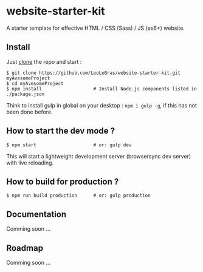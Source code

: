 # website-starter-kit
A starter template for effective HTML / CSS (Sass) / JS (es6+) website.

## Install

Just [clone](github-windows://openRepo/https://github.com/LeoLeBras/website-starter-kit.git) the repo
and start :

```shell
$ git clone https://github.com/LeoLeBras/website-starter-kit.git myAvesomeProject
$ cd myAvesomeProject
$ npm install                   # Install Node.js components listed in ./package.json
```
Think to install gulp in global on your desktop : `npm i gulp -g`, if this has not been done before.

## How to start the dev mode ?

```shell
$ npm start                     # or: gulp dev
```

This will start a lightweight development server (browsersync dev server) with live reloading.

## How to build for production ?

```shell
$ npm run build production      # or: gulp production
```

## Documentation
Comming soon ...

## Roadmap
Comming soon ...
